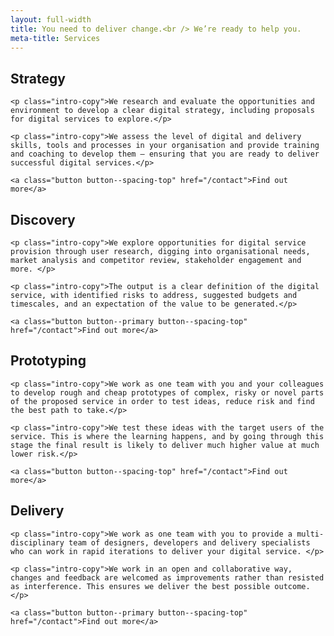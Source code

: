 ```yaml
---
layout: full-width
title: You need to deliver change.<br /> We’re ready to help you.
meta-title: Services
---
```


<div class="cheese-wedge cheese-wedge--keppel  cheese-wedge--right">
  <div class="cheese-wedge__inner">
  <div class="cheese-wedge__icon"><i class="icon icon--sign-post"></i></div>
  <div class="cheese-wedge__copy">
    <h2 class="site-heading">Strategy</h2>

    <p class="intro-copy">We research and evaluate the opportunities and environment to develop a clear digital strategy, including proposals for digital services to explore.</p>

    <p class="intro-copy">We assess the level of digital and delivery skills, tools and processes in your organisation and provide training and coaching to develop them — ensuring that you are ready to deliver successful digital services.</p>

    <a class="button button--spacing-top" href="/contact">Find out more</a>
  </div>
  </div>
</div>

<div class="cheese-wedge cheese-wedge--rajah">
  <div class="cheese-wedge__inner">
  <div class="cheese-wedge__icon"><i class="icon icon--magnifying-glass"></i></div>
  <div class="cheese-wedge__copy">
    <h2 class="site-heading">Discovery</h2>

    <p class="intro-copy">We explore opportunities for digital service provision through user research, digging into organisational needs, market analysis and competitor review, stakeholder engagement and more. </p>

    <p class="intro-copy">The output is a clear definition of the digital service, with identified risks to address, suggested budgets and timescales, and an expectation of the value to be generated.</p>

    <a class="button button--primary button--spacing-top" href="/contact">Find out more</a>
  </div>
  </div>
</div>

<div class="cheese-wedge cheese-wedge--right cheese-wedge--aquamarine">
  <div class="cheese-wedge__inner">
  <div class="cheese-wedge__icon"><i class="icon icon--swiss-army-knife"></i></div>
  <div class="cheese-wedge__copy">
    <h2 class="site-heading">Prototyping</h2>

    <p class="intro-copy">We work as one team with you and your colleagues to develop rough and cheap prototypes of complex, risky or novel parts of the proposed service in order to test ideas, reduce risk and find the best path to take.</p>

    <p class="intro-copy">We test these ideas with the target users of the service. This is where the learning happens, and by going through this stage the final result is likely to deliver much higher value at much lower risk.</p>

    <a class="button button--spacing-top" href="/contact">Find out more</a>
  </div>
  </div>
</div>

<div class="cheese-wedge cheese-wedge--isabelline">
  <div class="cheese-wedge__inner">
  <div class="cheese-wedge__icon"><i class="icon icon--developer"></i></div>
  <div class="cheese-wedge__copy">
    <h2 class="site-heading">Delivery</h2>

    <p class="intro-copy">We work as one team with you to provide a multi-disciplinary team of designers, developers and delivery specialists who can work in rapid iterations to deliver your digital service. </p>

    <p class="intro-copy">We work in an open and collaborative way, changes and feedback are welcomed as improvements rather than resisted as interference. This ensures we deliver the best possible outcome.</p>

    <a class="button button--primary button--spacing-top" href="/contact">Find out more</a>
  </div>
  </div>
</div>

